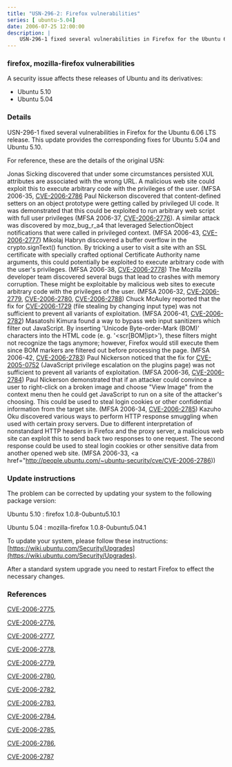 ```yaml
---
title: "USN-296-2: Firefox vulnerabilities"
series: [ ubuntu-5.04]
date: 2006-07-25 12:00:00
description: |
    USN-296-1 fixed several vulnerabilities in Firefox for the Ubuntu 6.06 LTS release. This update provides the corresponding fixes for Ubuntu 5.04 and Ubuntu 5.10.
--- 
```

 
### firefox, mozilla-firefox vulnerabilities

A security issue affects these releases of Ubuntu and its derivatives:

* Ubuntu 5.10
* Ubuntu 5.04

### Details

USN-296-1 fixed several vulnerabilities in Firefox for the Ubuntu 6.06 LTS release. This update provides the corresponding fixes for Ubuntu 5.04 and Ubuntu 5.10.

For reference, these are the details of the original USN:

 Jonas Sicking discovered that under some circumstances persisted XUL attributes are associated with the wrong URL. A malicious web site could exploit this to execute arbitrary code with the privileges of the user. (MFSA 2006-35, [CVE-2006-2786](http://people.ubuntu.com/~ubuntu-security/cve/CVE-2006-2775">CVE-2006-2775</a>) Paul Nickerson discovered that content-defined setters on an object prototype were getting called by privileged UI code. It was demonstrated that this could be exploited to run arbitrary web script with full user privileges (MFSA 2006-37, <a href="http://people.ubuntu.com/~ubuntu-security/cve/CVE-2006-2776">CVE-2006-2776</a>). A similar attack was discovered by moz_bug_r_a4 that leveraged SelectionObject notifications that were called in privileged context. (MFSA 2006-43, <a href="http://people.ubuntu.com/~ubuntu-security/cve/CVE-2006-2777">CVE-2006-2777</a>) Mikolaj Habryn discovered a buffer overflow in the crypto.signText() function. By tricking a user to visit a site with an SSL certificate with specially crafted optional Certificate Authority name arguments, this could potentially be exploited to execute arbitrary code with the user&#39;s privileges. (MFSA 2006-38, <a href="http://people.ubuntu.com/~ubuntu-security/cve/CVE-2006-2778">CVE-2006-2778</a>) The Mozilla developer team discovered several bugs that lead to crashes with memory corruption. These might be exploitable by malicious web sites to execute arbitrary code with the privileges of the user. (MFSA 2006-32, <a href="http://people.ubuntu.com/~ubuntu-security/cve/CVE-2006-2779">CVE-2006-2779</a>, <a href="http://people.ubuntu.com/~ubuntu-security/cve/CVE-2006-2780">CVE-2006-2780</a>, <a href="http://people.ubuntu.com/~ubuntu-security/cve/CVE-2006-2788">CVE-2006-2788</a>) Chuck McAuley reported that the fix for <a href="http://people.ubuntu.com/~ubuntu-security/cve/CVE-2006-1729">CVE-2006-1729</a> (file stealing by changing input type) was not sufficient to prevent all variants of exploitation. (MFSA 2006-41, <a href="http://people.ubuntu.com/~ubuntu-security/cve/CVE-2006-2782">CVE-2006-2782</a>) Masatoshi Kimura found a way to bypass web input sanitizers which filter out JavaScript. By inserting &#39;Unicode Byte-order-Mark (BOM)&#39; characters into the HTML code (e. g. &#39;&lt;scr[BOM]ipt&gt;&#39;), these filters might not recognize the tags anymore; however, Firefox would still execute them since BOM markers are filtered out before processing the page. (MFSA 2006-42, <a href="http://people.ubuntu.com/~ubuntu-security/cve/CVE-2006-2783">CVE-2006-2783</a>) Paul Nickerson noticed that the fix for <a href="http://people.ubuntu.com/~ubuntu-security/cve/CVE-2005-0752">CVE-2005-0752</a> (JavaScript privilege escalation on the plugins page) was not sufficient to prevent all variants of exploitation. (MFSA 2006-36, <a href="http://people.ubuntu.com/~ubuntu-security/cve/CVE-2006-2784">CVE-2006-2784</a>) Paul Nickerson demonstrated that if an attacker could convince a user to right-click on a broken image and choose &quot;View Image&quot; from the context menu then he could get JavaScript to run on a site of the attacker&#39;s choosing. This could be used to steal login cookies or other confidential information from the target site. (MFSA 2006-34, <a href="http://people.ubuntu.com/~ubuntu-security/cve/CVE-2006-2785">CVE-2006-2785</a>) Kazuho Oku discovered various ways to perform HTTP response smuggling when used with certain proxy servers. Due to different interpretation of nonstandard HTTP headers in Firefox and the proxy server, a malicious web site can exploit this to send back two responses to one request. The second response could be used to steal login cookies or other sensitive data from another opened web site. (MFSA 2006-33, <a href="http://people.ubuntu.com/~ubuntu-security/cve/CVE-2006-2786))

### Update instructions

The problem can be corrected by updating your system to the following package version:

Ubuntu 5.10
 : firefox <span>1.0.8-0ubuntu5.10.1</span>

Ubuntu 5.04
 : mozilla-firefox <span>1.0.8-0ubuntu5.04.1</span>

To update your system, please follow these instructions: [https://wiki.ubuntu.com/Security/Upgrades](https://wiki.ubuntu.com/Security/Upgrades).

After a standard system upgrade you need to restart Firefox to effect the necessary changes.

### References

 [CVE-2006-2775](http://people.ubuntu.com/~ubuntu-security/cve/CVE-2006-2775), 

 [CVE-2006-2776](http://people.ubuntu.com/~ubuntu-security/cve/CVE-2006-2776), 

 [CVE-2006-2777](http://people.ubuntu.com/~ubuntu-security/cve/CVE-2006-2777), 

 [CVE-2006-2778](http://people.ubuntu.com/~ubuntu-security/cve/CVE-2006-2778), 

 [CVE-2006-2779](http://people.ubuntu.com/~ubuntu-security/cve/CVE-2006-2779), 

 [CVE-2006-2780](http://people.ubuntu.com/~ubuntu-security/cve/CVE-2006-2780), 

 [CVE-2006-2782](http://people.ubuntu.com/~ubuntu-security/cve/CVE-2006-2782), 

 [CVE-2006-2783](http://people.ubuntu.com/~ubuntu-security/cve/CVE-2006-2783), 

 [CVE-2006-2784](http://people.ubuntu.com/~ubuntu-security/cve/CVE-2006-2784), 

 [CVE-2006-2785](http://people.ubuntu.com/~ubuntu-security/cve/CVE-2006-2785), 

 [CVE-2006-2786](http://people.ubuntu.com/~ubuntu-security/cve/CVE-2006-2786), 

 [CVE-2006-2787](http://people.ubuntu.com/~ubuntu-security/cve/CVE-2006-2787)
 
